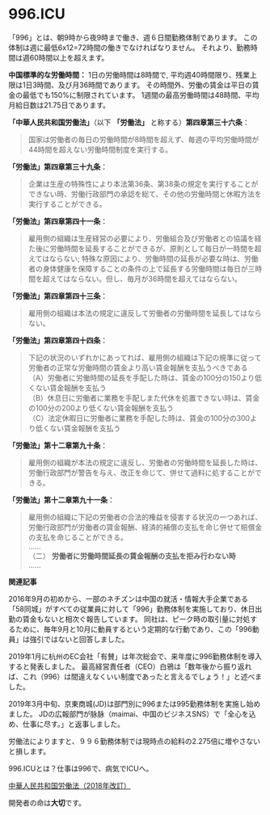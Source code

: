 996.ICU
===

「996」とは、朝9時から夜9時まで働き、週６日間勤務体制であります。
この体制は週に最低6x12=72時間の働きでなければなりません。
それより、勤務時間は週60時間以上を超えます。

**中国標準的な労働時間：**
1日の労働時間は8時間で, 平均週40時間限り、残業上限は1日3時間、及び月36時間であります。
その時間外、労働の賃金は平日の賃金の最低でも150%に制限されています。 1週間の最高労働時間は48時間、平均月給日数は21.75日であります。

**「中華人民共和国労働法」**（以下 **「労働法」** と称する）**第四章第三十六条**：
> 国家は労働者の毎日の労働時間が8時間を超えず、毎週の平均労働時間が44時間を超えない労働時間制度を実行する。

**「労働法」第四章第三十九条**：
> 企業は生産の特殊性により本法第36条、第38条の規定を実行することができない時、労働行政部門の承認を総て、その他の労働時間と休暇方法を実行することができる。

**「労働法」第四章第四十一条**：
> 雇用側の組織は生産経営の必要により、労働組合及び労働者との協議を経た後に労働時間を延長することができるが、原則として毎日が一時間を超えてはならない;
特殊な原因により、労働時間の延長が必要な時は、労働者の身体健康を保障することの条件の上で延長する労働時間は毎日が三時間を超えてはならない。但し、毎月が36時間を超えてはならない。

**「労働法」第四章第四十三条**：
> 雇用側の組織は本法の規定に違反して労働者の労働時間を延長してはならない。

**「労働法」第四章第四十四条**：
> 下記の状況のいずれかにあってれば、雇用側の組織は下記の規準に従って労働者の正常な労働時間の賃金より高い賃金報酬を支払うべきである  
> （A）労働者に労働時間の延長を手配した時は、賃金の100分の150より低くない賃金報酬を支払う  
> （B）休息日に労働者に業務を手配しまた代休を処置できない時は、賃金の100分の200より低くない賃金報酬を支払う  
> （C）法定休暇日に労働者に業務を手配した時は、賃金の100分の300より低くない賃金報酬を支払う

**「労働法」第十二章第九十条**：
> 雇用側の組織が本法の規定に違反し、労働者の労働時間を延長した時は、労働行政部門が警告を与え、改正を命じて、併せて過料に処することができる。

**「労働法」第十二章第九十一条**：
> 雇用側の組織に下記の労働者の合法的権益を侵害する状況の一つあれば、労働行政部門が労働者の賃金報酬、経済的補償の支払を命じ併せて賠償金の支払を命じることができる。  
> ……  
> （二） **労働者に労働時間延長の賃金報酬の支払を拒み行わない時**  
> ……

**関連記事**

2016年9月の初めから、一部のネチズンは中国の就活・情報大手企業である「58同城」がすべての従業員に対して「996」勤務体制を実施しており、休日出勤の賃金もないと相次ぐ報告しています。
同社は、ピーク時の取引量に対処するために、毎年9月と10月に動員するという定期的な行動であり、この「996動員」は強引ではないと回答しました。

2019年1月に杭州のEC会社「有賛」は年次総会で、来年度に996勤務体制を導入すると発表しました。
最高経営責任者（CEO）白鴉は「数年後から振り返れば、これ（996）は間違えなくいい制度であったと言えるでしょう！」と述べました。

2019年3月中旬、京東商城(JD)は部門別に996または995勤務体制を実施し始めました。
JDの広報部門が脉脉（maimai、中国のビジネスSNS）で「全心を込め、仕事に尽す。」と返事しました。

労働法によりますと、９９６勤務体制では現時点の給料の2.275倍に増やさないと損します。

996.ICUとは？仕事は996で、病気でICUへ。

[中華人民共和国労働法（2018年改訂）](http://www.npc.gov.cn/npc/xinwen/2019-01/07/content_2070261.htm)

開発者の命は**大切**です。
